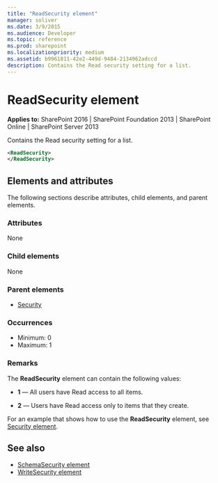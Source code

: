 ```yaml
---
title: "ReadSecurity element"
manager: soliver
ms.date: 3/9/2015
ms.audience: Developer
ms.topic: reference
ms.prod: sharepoint
ms.localizationpriority: medium
ms.assetid: b9961811-42e2-449d-9484-2134962adccd
description: Contains the Read security setting for a list.
---
```


# ReadSecurity element

**Applies to:** SharePoint 2016 | SharePoint Foundation 2013 | SharePoint Online | SharePoint Server 2013
  
Contains the Read security setting for a list.
  
```XML
<ReadSecurity>
</ReadSecurity>
```

## Elements and attributes

The following sections describe attributes, child elements, and parent elements.

### Attributes

None
   
### Child elements

None
   
### Parent elements

- [Security](security-element.md)
   
### Occurrences

- Minimum: 0
- Maximum: 1  
   
### Remarks

The **ReadSecurity** element can contain the following values: 
  
- **1** — All users have Read access to all items. 
    
- **2** — Users have Read access only to items that they create. 
    
For an example that shows how to use the **ReadSecurity** element, see [Security element](security-element.md). 
  
## See also

- [SchemaSecurity element](schemasecurity-element.md) 
- [WriteSecurity element](writesecurity-element.md)

